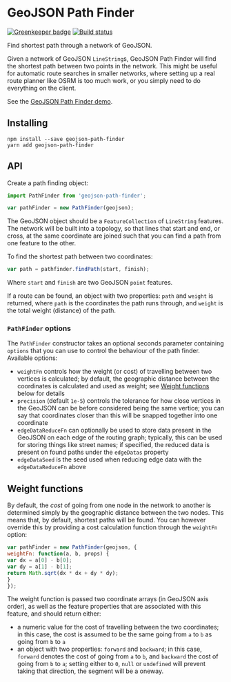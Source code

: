 GeoJSON Path Finder
===================

[![Greenkeeper badge](https://badges.greenkeeper.io/perliedman/geojson-path-finder.svg)](https://greenkeeper.io/) [![Build status](https://travis-ci.org/perliedman/geojson-path-finder.svg?branch=master)](https://travis-ci.org/perliedman/geojson-path-finder)

Find shortest path through a network of GeoJSON.

Given a network of GeoJSON `LineString`s, GeoJSON Path Finder will find the shortest path between two points in the network. This might be useful for automatic route searches in smaller networks, where setting up a real route planner like OSRM is too much work,
or you simply need to do everything on the client.

See the [GeoJSON Path Finder demo](http://www.liedman.net/geojson-path-finder/).

## Installing

```
npm install --save geojson-path-finder
yarn add geojson-path-finder
```

## API

Create a path finding object:

```javascript
import PathFinder from 'geojson-path-finder';

var pathFinder = new PathFinder(geojson);
```

The GeoJSON object should be a `FeatureCollection` of `LineString` features. The network will be built
into a topology, so that lines that start and end, or cross, at the same coordinate are joined such that
you can find a path from one feature to the other.

To find the shortest path between two coordinates:

```javascript
var path = pathfinder.findPath(start, finish);
```

Where `start` and `finish` are two GeoJSON `point` features.

If a route can be found, an object with two properties: `path` and `weight` is returned, where `path` 
is the coordinates the path runs through, and `weight` is the total weight (distance) of the path.

### `PathFinder` options

The `PathFinder` constructor takes an optional seconds parameter containing `options` that you can
use to control the behaviour of the path finder. Available options:

* `weightFn` controls how the weight (or cost) of travelling between two vertices is calculated;
  by default, the geographic distance between the coordinates is calculated and used as weight;
  see [Weight functions](#weight-functions) below for details
* `precision` (default `1e-5`) controls the tolerance for how close vertices in the GeoJSON can be
  before considered being the same vertice; you can say that coordinates closer than this will be
  snapped together into one coordinate
* `edgeDataReduceFn` can optionally be used to store data present in the GeoJSON on each edge of 
  the routing graph; typically, this can be used for storing things like street names; if specified,
  the reduced data is present on found paths under the `edgeDatas` property
* `edgeDataSeed` is the seed used when reducing edge data with the `edgeDataReduceFn` above

## Weight functions

By default, the _cost_ of going from one node in the network to another is determined simply by
the geographic distance between the two nodes. This means that, by default, shortest paths will be found.
You can however override this by providing a cost calculation function through the `weightFn` option:

```javascript
var pathFinder = new PathFinder(geojson, {
weightFn: function(a, b, props) {
var dx = a[0] - b[0];
var dy = a[1] - b[1];
return Math.sqrt(dx * dx + dy * dy);
}
});
```

The weight function is passed two coordinate arrays (in GeoJSON axis order), as well as the feature properties
that are associated with this feature, and should return either:

* a numeric value for the cost of travelling between the two coordinates; in this case, the cost is assumed
  to be the same going from `a` to `b` as going from `b` to `a`
* an object with two properties: `forward` and `backward`; in this case,
  `forward` denotes the cost of going from `a` to `b`, and
  `backward` the cost of going from `b` to `a`; setting either
  to `0`, `null` or `undefined` will prevent taking that direction,
  the segment will be a oneway.
